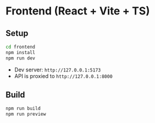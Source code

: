 # Frontend (React + Vite + TS)

## Setup

```bash
cd frontend
npm install
npm run dev
```

- Dev server: `http://127.0.0.1:5173`
- API is proxied to `http://127.0.0.1:8000`

## Build

```bash
npm run build
npm run preview
```


